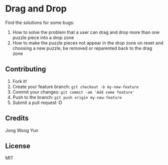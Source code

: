# Drag and Drop

Find the solutions for some bugs:
1. How to solve the problem that a user can drag and drop more than one puzzle piece into a drop zone
2. How to make the puzzle pieces not appear in the drop zone on reset and choosing a new puzzle; be removed or reparented back to the drag zone

## Contributing

1. Fork it!
2. Create your feature branch: `git checkout -b my-new-feature`
3. Commit your changes: `git commit -am 'Add some feature'`
4. Push to the branch: `git push origin my-new-feature`
5. Submit a pull request :D

## Credits

Jong Woog Yun

## License
MIT
